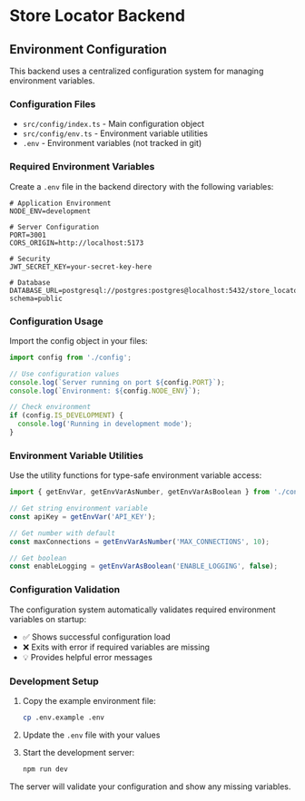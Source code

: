 # Store Locator Backend

## Environment Configuration

This backend uses a centralized configuration system for managing environment variables.

### Configuration Files

- `src/config/index.ts` - Main configuration object
- `src/config/env.ts` - Environment variable utilities
- `.env` - Environment variables (not tracked in git)

### Required Environment Variables

Create a `.env` file in the backend directory with the following variables:

```env
# Application Environment
NODE_ENV=development

# Server Configuration
PORT=3001
CORS_ORIGIN=http://localhost:5173

# Security
JWT_SECRET_KEY=your-secret-key-here

# Database
DATABASE_URL=postgresql://postgres:postgres@localhost:5432/store_locator_dev?schema=public
```

### Configuration Usage

Import the config object in your files:

```typescript
import config from './config';

// Use configuration values
console.log(`Server running on port ${config.PORT}`);
console.log(`Environment: ${config.NODE_ENV}`);

// Check environment
if (config.IS_DEVELOPMENT) {
  console.log('Running in development mode');
}
```

### Environment Variable Utilities

Use the utility functions for type-safe environment variable access:

```typescript
import { getEnvVar, getEnvVarAsNumber, getEnvVarAsBoolean } from './config/env';

// Get string environment variable
const apiKey = getEnvVar('API_KEY');

// Get number with default
const maxConnections = getEnvVarAsNumber('MAX_CONNECTIONS', 10);

// Get boolean
const enableLogging = getEnvVarAsBoolean('ENABLE_LOGGING', false);
```

### Configuration Validation

The configuration system automatically validates required environment variables on startup:

- ✅ Shows successful configuration load
- ❌ Exits with error if required variables are missing
- 💡 Provides helpful error messages

### Development Setup

1. Copy the example environment file:
   ```bash
   cp .env.example .env
   ```

2. Update the `.env` file with your values

3. Start the development server:
   ```bash
   npm run dev
   ```

The server will validate your configuration and show any missing variables. 